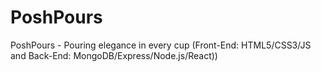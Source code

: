 # PoshPours
PoshPours - Pouring elegance in every cup (Front-End: HTML5/CSS3/JS and Back-End: MongoDB/Express/Node.js/React))
